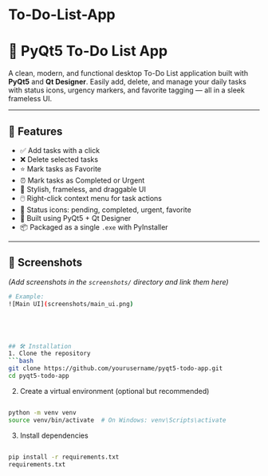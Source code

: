 # To-Do-List-App
# 📝 PyQt5 To-Do List App

A clean, modern, and functional desktop To-Do List application built with **PyQt5** and **Qt Designer**. Easily add, delete, and manage your daily tasks with status icons, urgency markers, and favorite tagging — all in a sleek frameless UI.

---

## 🚀 Features

- ✅ Add tasks with a click
- ❌ Delete selected tasks
- ⭐ Mark tasks as Favorite
- ⏰ Mark tasks as Completed or Urgent
- 🎨 Stylish, frameless, and draggable UI
- 🖱️ Right-click context menu for task actions
- 🧭 Status icons: pending, completed, urgent, favorite
- 🧰 Built using PyQt5 + Qt Designer
- 📦 Packaged as a single `.exe` with PyInstaller

---

## 📸 Screenshots

*(Add screenshots in the `screenshots/` directory and link them here)*

```bash
# Example:
![Main UI](screenshots/main_ui.png)





## 🛠️ Installation
1. Clone the repository
```bash
git clone https://github.com/yourusername/pyqt5-todo-app.git
cd pyqt5-todo-app
```

2. Create a virtual environment (optional but recommended)
```bash

python -m venv venv
source venv/bin/activate  # On Windows: venv\Scripts\activate
```

3. Install dependencies
```bash

pip install -r requirements.txt
requirements.txt
```
